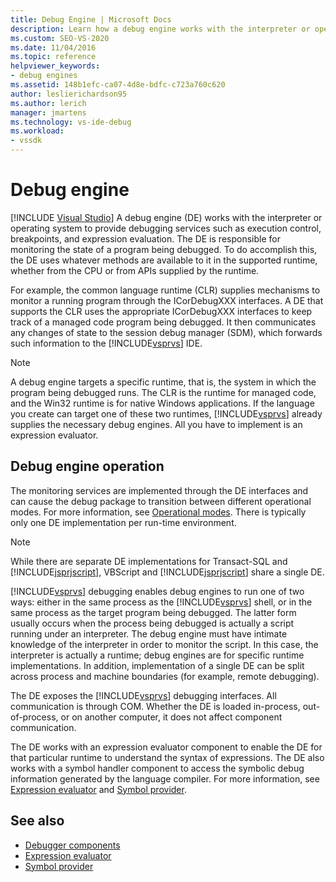 ```yaml
---
title: Debug Engine | Microsoft Docs
description: Learn how a debug engine works with the interpreter or operating system to provide services such as execution control, breakpoints, and expression evaluation. 
ms.custom: SEO-VS-2020
ms.date: 11/04/2016
ms.topic: reference
helpviewer_keywords:
- debug engines
ms.assetid: 148b1efc-ca07-4d8e-bdfc-c723a760c620
author: leslierichardson95
ms.author: lerich
manager: jmartens
ms.technology: vs-ide-debug
ms.workload:
- vssdk
---
```

# Debug engine

 [!INCLUDE [Visual Studio](~/includes/applies-to-version/vs-windows-only.md)]
A debug engine (DE) works with the interpreter or operating system to provide debugging services such as execution control, breakpoints, and expression evaluation. The DE is responsible for monitoring the state of a program being debugged. To do accomplish this, the DE uses whatever methods are available to it in the supported runtime, whether from the CPU or from APIs supplied by the runtime.

 For example, the common language runtime (CLR) supplies mechanisms to monitor a running program through the ICorDebugXXX interfaces. A DE that supports the CLR uses the appropriate ICorDebugXXX interfaces to keep track of a managed code program being debugged. It then communicates any changes of state to the session debug manager (SDM), which forwards such information to the [!INCLUDE[vsprvs](../../code-quality/includes/vsprvs_md.md)] IDE.

> [!NOTE]
> A debug engine targets a specific runtime, that is, the system in which the program being debugged runs. The CLR is the runtime for managed code, and the Win32 runtime is for native Windows applications. If the language you create can target one of these two runtimes, [!INCLUDE[vsprvs](../../code-quality/includes/vsprvs_md.md)] already supplies the necessary debug engines. All you have to implement is an expression evaluator.

## Debug engine operation
 The monitoring services are implemented through the DE interfaces and can cause the debug package to transition between different operational modes. For more information, see [Operational modes](../../extensibility/debugger/operational-modes.md). There is typically only one DE implementation per run-time environment.

> [!NOTE]
> While there are separate DE implementations for Transact-SQL and [!INCLUDE[jsprjscript](../../debugger/debug-interface-access/includes/jsprjscript_md.md)], VBScript and [!INCLUDE[jsprjscript](../../debugger/debug-interface-access/includes/jsprjscript_md.md)] share a single DE.

 [!INCLUDE[vsprvs](../../code-quality/includes/vsprvs_md.md)] debugging enables debug engines to run one of two ways: either in the same process as the [!INCLUDE[vsprvs](../../code-quality/includes/vsprvs_md.md)] shell, or in the same process as the target program being debugged. The latter form usually occurs when the process being debugged is actually a script running under an interpreter. The debug engine must have intimate knowledge of the interpreter in order to monitor the script. In this case, the interpreter is actually a runtime; debug engines are for specific runtime implementations. In addition, implementation of a single DE can be split across process and machine boundaries (for example, remote debugging).

 The DE exposes the [!INCLUDE[vsprvs](../../code-quality/includes/vsprvs_md.md)] debugging interfaces. All communication is through COM. Whether the DE is loaded in-process, out-of-process, or on another computer, it does not affect component communication.

 The DE works with an expression evaluator component to enable the DE for that particular runtime to understand the syntax of expressions. The DE also works with a symbol handler component to access the symbolic debug information generated by the language compiler. For more information, see [Expression evaluator](../../extensibility/debugger/expression-evaluator.md) and [Symbol provider](../../extensibility/debugger/symbol-provider.md).

## See also
- [Debugger components](../../extensibility/debugger/debugger-components.md)
- [Expression evaluator](../../extensibility/debugger/expression-evaluator.md)
- [Symbol provider](../../extensibility/debugger/symbol-provider.md)

